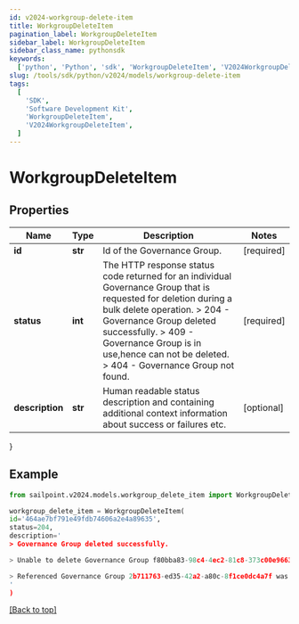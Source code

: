 ```yaml
---
id: v2024-workgroup-delete-item
title: WorkgroupDeleteItem
pagination_label: WorkgroupDeleteItem
sidebar_label: WorkgroupDeleteItem
sidebar_class_name: pythonsdk
keywords:
  ['python', 'Python', 'sdk', 'WorkgroupDeleteItem', 'V2024WorkgroupDeleteItem']
slug: /tools/sdk/python/v2024/models/workgroup-delete-item
tags:
  [
    'SDK',
    'Software Development Kit',
    'WorkgroupDeleteItem',
    'V2024WorkgroupDeleteItem',
  ]
---
```


# WorkgroupDeleteItem

## Properties

| Name | Type | Description | Notes |
| --- | --- | --- | --- |
| **id** | **str** | Id of the Governance Group. | [required] |
| **status** | **int** | The HTTP response status code returned for an individual Governance Group that is requested for deletion during a bulk delete operation. > 204 - Governance Group deleted successfully. > 409 - Governance Group is in use,hence can not be deleted. > 404 - Governance Group not found. | [required] |
| **description** | **str** | Human readable status description and containing additional context information about success or failures etc. | [optional] |

}

## Example

```python
from sailpoint.v2024.models.workgroup_delete_item import WorkgroupDeleteItem

workgroup_delete_item = WorkgroupDeleteItem(
id='464ae7bf791e49fdb74606a2e4a89635',
status=204,
description='
> Governance Group deleted successfully.

> Unable to delete Governance Group f80bba83-98c4-4ec2-81c8-373c00e9663b because it is in use.

> Referenced Governance Group 2b711763-ed35-42a2-a80c-8f1ce0dc4a7f was not found.
'
)

```

[[Back to top]](#)
